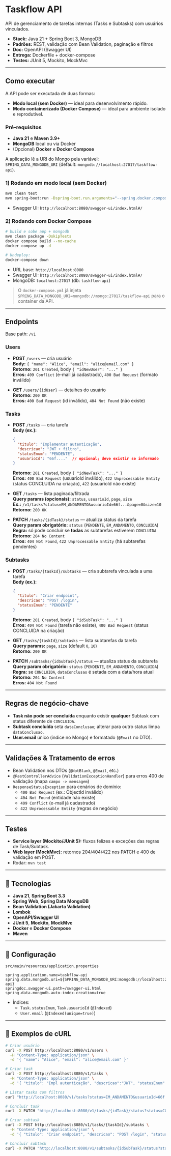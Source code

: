 # Taskflow API

API de gerenciamento de tarefas internas (Tasks e Subtasks) com usuários vinculados.

- **Stack:** Java 21 + Spring Boot 3, MongoDB
- **Padrões:** REST, validação com Bean Validation, paginação e filtros
- **Doc:** OpenAPI (Swagger UI)
- **Entrega:** Dockerfile + docker-compose
- **Testes:** JUnit 5, Mockito, MockMvc
---

## Como executar

A API pode ser executada de duas formas:
- **Modo local (sem Docker)** — ideal para desenvolvimento rápido.
- **Modo containerizado (Docker Compose)** — ideal para ambiente isolado e reprodutível.


### Pré‑requisitos
- **Java 21** e **Maven 3.9+**
- **MongoDB** local ou via Docker
- (Opcional) **Docker** e **Docker Compose**

A aplicação lê a URI do Mongo pela variável:  
`SPRING_DATA_MONGODB_URI` (default: `mongodb://localhost:27017/taskflow-api`).

### 1) Rodando em modo local (sem Docker)
```bash
mvn clean test
mvn spring-boot:run -Dspring-boot.run.arguments="--spring.docker.compose.enabled=false"

```

- Swagger UI: `http://localhost:8080/swagger-ui/index.html#/`

### 2) Rodando com Docker Compose

```bash
# build e sobe app + mongodb
mvn clean package -DskipTests
docker compose build --no-cache
docker compose up -d

# Undeploy:
docker-compose down

```

- URL base: `http://localhost:8080`
- Swagger UI: `http://localhost:8080/swagger-ui/index.html#/`
- MongoDB: `localhost:27017` (db: `taskflow-api`)

> O `docker-compose.yml` já injeta `SPRING_DATA_MONGODB_URI=mongodb://mongo:27017/taskflow-api` para o container da API.

---

## Endpoints

Base path: `/v1`

### Users
- **POST** `/users` — cria usuário  
  **Body:** `{ "name": "Alice", "email": "alice@email.com" }`  
  **Retorno:** `201 Created`, body `{ "idNewUser": "..." }`  
  **Erros:** `409 Conflict` (e-mail já cadastrado), `400 Bad Request` (formato inválido)

- **GET** `/users/{idUser}` — detalhes do usuário  
  **Retorno:** `200 OK`  
  **Erros:** `400 Bad Request` (id inválido), `404 Not Found` (não existe)

### Tasks
- **POST** `/tasks` — cria tarefa  
  **Body (ex.):**  
  ```json
  {
    "titulo": "Implementar autenticação",
    "descricao": "JWT + filtro",
    "statusEnum": "PENDENTE",
    "usuarioId": "66f...."  // opcional; deve existir se informado
  }
  ```
  **Retorno:** `201 Created`, body `{ "idNewTask": "..." }`  
  **Erros:** `400 Bad Request` (usuarioId inválido), `422 Unprocessable Entity` (status CONCLUIDA na criação), `422` (usuarioId não existe)

- **GET** `/tasks` — lista paginada/filtrada  
  **Query params (opcionais):** `status`, `usuarioId`, `page`, `size`  
  **Ex.:** `/v1/tasks?status=EM_ANDAMENTO&usuarioId=66f...&page=0&size=10`  
  **Retorno:** `200 OK`

- **PATCH** `/tasks/{idTask}/status` — atualiza status da tarefa  
  **Query param obrigatório:** `status` (`PENDENTE`, `EM_ANDAMENTO`, `CONCLUIDA`)  
  **Regra:** só pode concluir se **todas** as subtarefas estiverem `CONCLUIDA`  
  **Retorno:** `204 No Content`  
  **Erros:** `404 Not Found`, `422 Unprocessable Entity` (há subtarefas pendentes)

### Subtasks
- **POST** `/tasks/{taskId}/subtasks` — cria subtarefa vinculada a uma tarefa  
  **Body (ex.):**  
  ```json
  {
    "titulo": "Criar endpoint",
    "descricao": "POST /login",
    "statusEnum": "PENDENTE"
  }
  ```
  **Retorno:** `201 Created`, body `{ "idSubTask": "..." }`  
  **Erros:** `404 Not Found` (tarefa não existe), `400 Bad Request` (status CONCLUIDA na criação)

- **GET** `/tasks/{taskId}/subtasks` — lista subtarefas da tarefa  
  **Query params:** `page`, `size` (default `0`, `10`)  
  **Retorno:** `200 OK`

- **PATCH** `/subtasks/{idSubTask}/status` — atualiza status da subtarefa  
  **Query param obrigatório:** `status` (`PENDENTE`, `EM_ANDAMENTO`, `CONCLUIDA`)  
  **Regra:** se `CONCLUIDA`, `dataConclusao` é setada com a data/hora atual  
  **Retorno:** `204 No Content`  
  **Erros:** `404 Not Found`

---

## Regras de negócio-chave

- **Task não pode ser concluída** enquanto existir **qualquer** Subtask com status diferente de `CONCLUIDA`.
- **Subtask concluída** seta `dataConclusao`; alterar para outro status limpa `dataConclusao`.
- **User.email** único (índice no Mongo) e formatado (`@Email` no DTO).

---

## Validações & Tratamento de erros

- Bean Validation nos DTOs (`@NotBlank`, `@Email`, etc.)
- `@RestControllerAdvice` (`ValidationExceptionHandler`) para erros 400 de validação (mapa `campo -> mensagem`)
- `ResponseStatusException` para cenários de domínio:  
  - `400 Bad Request` (ex.: ObjectId inválido)  
  - `404 Not Found` (entidade não existe)  
  - `409 Conflict` (e-mail já cadastrado)  
  - `422 Unprocessable Entity` (regras de negócio)

---

## Testes

- **Service layer (Mockito/JUnit 5):** fluxos felizes e exceções das regras de Task/Subtask.
- **Web layer (MockMvc):** retornos 204/404/422 nos PATCH e 400 de validação em POST.
- Rodar: `mvn test`

---

## 🧱 Tecnologias

- **Java 21**, **Spring Boot 3.3**
- **Spring Web**, **Spring Data MongoDB**
- **Bean Validation (Jakarta Validation)**
- **Lombok**
- **OpenAPI/Swagger UI** 
- **JUnit 5**, **Mockito**, **MockMvc**
- **Docker** e **Docker Compose**
- **Maven**

---

## 🔧 Configuração

`src/main/resources/application.properties`
```properties
spring.application.name=taskflow-api
spring.data.mongodb.uri=${SPRING_DATA_MONGODB_URI:mongodb://localhost:27017/taskflow-api}
springdoc.swagger-ui.path=/swagger-ui.html
spring.data.mongodb.auto-index-creation=true
```
- Índices:  
  - `Task.statusEnum`, `Task.usuarioId` (`@Indexed`)  
  - `User.email` (`@Indexed(unique=true)`)

---

## 📎 Exemplos de cURL

```bash
# Criar usuário
curl -X POST http://localhost:8080/v1/users \
  -H "Content-Type: application/json" \
  -d '{ "name": "Alice", "email": "alice@email.com" }'

# Criar task
curl -X POST http://localhost:8080/v1/tasks \
  -H "Content-Type: application/json" \
  -d '{ "titulo": "Impl autenticação", "descricao":"JWT", "statusEnum":"PENDENTE", "usuarioId":"66f..." }'

# Listar tasks com filtros
curl "http://localhost:8080/v1/tasks?status=EM_ANDAMENTO&usuarioId=66f...&page=0&size=10"

# Concluir task
curl -X PATCH "http://localhost:8080/v1/tasks/{idTask}/status?status=CONCLUIDA"

# Criar subtask
curl -X POST http://localhost:8080/v1/tasks/{taskId}/subtasks \
  -H "Content-Type: application/json" \
  -d '{ "titulo": "Criar endpoint", "descricao": "POST /login", "statusEnum":"PENDENTE" }'

# Concluir subtask
curl -X PATCH "http://localhost:8080/v1/subtasks/{idSubTask}/status?status=CONCLUIDA"
```
